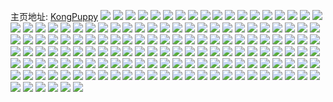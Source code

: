 主页地址: [KongPuppy](https://weibo.com/u/3478014062) 
![](https://wx4.sinaimg.cn/mw2000/cf4e486ely1g62qrkqq00j21xg1g2u0x.jpg) 
![](https://wx4.sinaimg.cn/mw2000/cf4e486ely1g62qrv16zfj21o01o0hdt.jpg) 
![](https://wx4.sinaimg.cn/mw2000/cf4e486ely1g62rgdguhuj23402c0u0y.jpg) 
![](https://wx4.sinaimg.cn/mw2000/cf4e486ely1g62r9dbq7aj20u00u04qp.jpg) 
![](https://wx4.sinaimg.cn/mw2000/cf4e486ely1g62r2ukxtlj21c02dcamb.jpg) 
![](https://wx4.sinaimg.cn/mw2000/cf4e486ely1g62qrftxhaj22c02c0qv7.jpg) 
![](https://wx4.sinaimg.cn/mw2000/cf4e486ely1g62qs06u4mj21ds0n07wj.jpg) 
![](https://wx4.sinaimg.cn/mw2000/cf4e486ely1g62qz83vjcj22c0340qv7.jpg) 
![](https://wx4.sinaimg.cn/mw2000/cf4e486ely1g62r75sj4nj22c02c0qvb.jpg) 
![](https://wx4.sinaimg.cn/mw2000/cf4e486ely1g51tg2la5jj21qt1bn1jt.jpg) 
![](https://wx4.sinaimg.cn/mw2000/cf4e486ely1g51tcis0gzj21sc2dsu0x.jpg) 
![](https://wx4.sinaimg.cn/mw2000/cf4e486ely1g51tk21h4hj21sc2ds1jn.jpg) 
![](https://wx4.sinaimg.cn/mw2000/cf4e486ely1g51tkxrfpdj21m821j7rf.jpg) 
![](https://wx4.sinaimg.cn/mw2000/cf4e486ely1g51tq2q1h5j23402c0qv8.jpg) 
![](https://wx4.sinaimg.cn/mw2000/cf4e486ely1g51tfhvggdj228g2c0x6p.jpg) 
![](https://wx4.sinaimg.cn/mw2000/cf4e486ely1g51tkx8wa9j21p21nnkfe.jpg) 
![](https://wx4.sinaimg.cn/mw2000/cf4e486ely1g51tr9c5isj224z2o81kx.jpg) 
![](https://wx4.sinaimg.cn/mw2000/cf4e486ely1g51tnr44kjj22tq248b2a.jpg) 
![](https://wx4.sinaimg.cn/mw2000/cf4e486ely1g4kennipqnj228d1fxe82.jpg) 
![](https://wx4.sinaimg.cn/mw2000/cf4e486ely1g4keno1d0ej20mx0lcqcv.jpg) 
![](https://wx4.sinaimg.cn/mw2000/cf4e486ely1g4kenjtq4rj224o2c07wj.jpg) 
![](https://wx4.sinaimg.cn/mw2000/cf4e486ely1g3zjf9b1y7j213c5sxu0y.jpg) 
![](https://wx4.sinaimg.cn/mw2000/cf4e486ely1g3zjfgh3jvj21cx4o1kjm.jpg) 
![](https://wx4.sinaimg.cn/mw2000/cf4e486ely1g3zjfb1mudj21ex4hfe81.jpg) 
![](https://wx4.sinaimg.cn/mw2000/cf4e486ely1g3zjfa6wpfj20u87jwqv5.jpg) 
![](https://wx4.sinaimg.cn/mw2000/cf4e486ely1g3zjfd433wj21og3s0u0x.jpg) 
![](https://wx4.sinaimg.cn/mw2000/cf4e486ely1g3zjf7xfqrj20ys6kbe82.jpg) 
![](https://wx4.sinaimg.cn/mw2000/cf4e486ely1g3zjfbu4q5j210l68j4qq.jpg) 
![](https://wx4.sinaimg.cn/mw2000/cf4e486ely1g3zjff7ylkj20yp6kx1ky.jpg) 
![](https://wx4.sinaimg.cn/mw2000/cf4e486ely1g3zjfedxzkj22io2ioqv5.jpg) 
![](https://wx4.sinaimg.cn/mw2000/cf4e486ely1g3ssa4gihlj20zk1hctmn.jpg) 
![](https://wx4.sinaimg.cn/mw2000/cf4e486ely1g3srqz3s45j20vu1e2k3m.jpg) 
![](https://wx4.sinaimg.cn/mw2000/cf4e486ely1g3srvhq6ivj20zk1hctmx.jpg) 
![](https://wx4.sinaimg.cn/mw2000/cf4e486ely1g3srwifv83j20zk1hctov.jpg) 
![](https://wx4.sinaimg.cn/mw2000/cf4e486ely1g3srqx3ff0j20zk1hcqge.jpg) 
![](https://wx4.sinaimg.cn/mw2000/cf4e486ely1g3srs5vdwsj20sl15tahc.jpg) 
![](https://wx4.sinaimg.cn/mw2000/cf4e486ely1g3ssbg0wtbj20so15f7wh.jpg) 
![](https://wx4.sinaimg.cn/mw2000/cf4e486ely1g3ss5vijvbj20zk1hc7er.jpg) 
![](https://wx4.sinaimg.cn/mw2000/cf4e486ely1g3srqwj2qaj20zk1hc7jd.jpg) 
![](https://wx4.sinaimg.cn/mw2000/cf4e486ely1g2xeskicvuj21s33k74qr.jpg) 
![](https://wx4.sinaimg.cn/mw2000/cf4e486ely1g2xes90285j22o81s5b29.jpg) 
![](https://wx4.sinaimg.cn/mw2000/cf4e486ely1g2xesn5m2bj20n01dsqv7.jpg) 
![](https://wx4.sinaimg.cn/mw2000/cf4e486ely1g2xesog229j219c51chdu.jpg) 
![](https://wx4.sinaimg.cn/mw2000/cf4e486ely1g2xesp08y7j20qo0pn76a.jpg) 
![](https://wx4.sinaimg.cn/mw2000/cf4e486ely1g2xesqqhzfj21g74dfu0y.jpg) 
![](https://wx4.sinaimg.cn/mw2000/cf4e486ely1g2pn5cj3ghj21o01o0b29.jpg) 
![](https://wx4.sinaimg.cn/mw2000/cf4e486ely1g2pn5b6cgzj20u00u04qe.jpg) 
![](https://wx4.sinaimg.cn/mw2000/cf4e486ely1g2pn5apy52j22o82o80xn.jpg) 
![](https://wx4.sinaimg.cn/mw2000/cf4e486ely1g2pn5bzpu1j21s33k7kjm.jpg) 
![](https://wx4.sinaimg.cn/mw2000/cf4e486ely1g2bnjnt2g8j20u00v61kx.jpg) 
![](https://wx4.sinaimg.cn/mw2000/cf4e486ely1g2bnf8hmvvj21my3vfu0x.jpg) 
![](https://wx4.sinaimg.cn/mw2000/cf4e486ely1g2bnk6930vj20u00u0txd.jpg) 
![](https://wx4.sinaimg.cn/mw2000/cf4e486ely1g1uig2riw4j23402c0u12.jpg) 
![](https://wx4.sinaimg.cn/mw2000/cf4e486ely1g1uigerd9wj23402c07wl.jpg) 
![](https://wx4.sinaimg.cn/mw2000/cf4e486ely1g1uig8ax2hj221z333b2a.jpg) 
![](https://wx4.sinaimg.cn/mw2000/cf4e486ely1g1uirux8qij22c02c0kjm.jpg) 
![](https://wx4.sinaimg.cn/mw2000/cf4e486ely1g1tb8m9jszj21s33k71ky.jpg) 
![](https://wx4.sinaimg.cn/mw2000/cf4e486ely1g1tb7xfqinj23402c04qr.jpg) 
![](https://wx4.sinaimg.cn/mw2000/cf4e486ely1g1tb8pdd89j221z333b2a.jpg) 
![](https://wx4.sinaimg.cn/mw2000/cf4e486ely1g1tb9zrc0pj20xd0ts1kx.jpg) 
![](https://wx4.sinaimg.cn/mw2000/cf4e486ely1g1tb8famwrj22c02c0u0y.jpg) 
![](https://wx4.sinaimg.cn/mw2000/cf4e486ely1g1tb84vf2tj21rj3ld4qq.jpg) 
![](https://wx4.sinaimg.cn/mw2000/cf4e486ely1g1tb8iouuhj21sc2dsu0x.jpg) 
![](https://wx4.sinaimg.cn/mw2000/cf4e486ely1g1tb8afpi5j23402c0qv7.jpg) 
![](https://wx4.sinaimg.cn/mw2000/cf4e486ely1g1tb8qzuh0j21sc2ds4qp.jpg) 
![](https://wx4.sinaimg.cn/mw2000/cf4e486ely1g1l3xck4yxj20zi0tjjw7.jpg) 
![](https://wx4.sinaimg.cn/mw2000/cf4e486ely1g1l3xf9zidj22ma280hdt.jpg) 
![](https://wx4.sinaimg.cn/mw2000/cf4e486ely1g1l3yaeqnej21zm36r4qp.jpg) 
![](https://wx4.sinaimg.cn/mw2000/cf4e486ely1g1l3xiptafj21s33k7u0x.jpg) 
![](https://wx4.sinaimg.cn/mw2000/cf4e486ely1g1l3xnnzlhj21gc4d1u0y.jpg) 
![](https://wx4.sinaimg.cn/mw2000/cf4e486ely1g1l46bwj8xj21o01o0b29.jpg) 
![](https://wx4.sinaimg.cn/mw2000/cf4e486ely1g17c68bvvkj21s33k7b2b.jpg) 
![](https://wx4.sinaimg.cn/mw2000/cf4e486ely1g17c69i4ulj22c02c0u0y.jpg) 
![](https://wx4.sinaimg.cn/mw2000/cf4e486ely1g17c64ymk6j22c02c0e82.jpg) 
![](https://wx4.sinaimg.cn/mw2000/cf4e486ely1g17c66wo38j21o01o0qv5.jpg) 
![](https://wx4.sinaimg.cn/mw2000/cf4e486ely1g17cab6eppj22c02c0hdv.jpg) 
![](https://wx4.sinaimg.cn/mw2000/cf4e486ely1g17c65qt81j21o01o0e81.jpg) 
![](https://wx4.sinaimg.cn/mw2000/cf4e486ely1g0yu4hn6k4j21s33k7e82.jpg) 
![](https://wx4.sinaimg.cn/mw2000/cf4e486ely1g0yu4jicgjj21o01o0u0x.jpg) 
![](https://wx4.sinaimg.cn/mw2000/cf4e486ely1g0yu4f2mozj21ij1j6e81.jpg) 
![](https://wx4.sinaimg.cn/mw2000/cf4e486ely1fzr9klsg5kj21o0280b29.jpg) 
![](https://wx4.sinaimg.cn/mw2000/cf4e486ely1fzr9kp0js2j21tg3hkx6q.jpg) 
![](https://wx4.sinaimg.cn/mw2000/cf4e486ely1fzr9kkaozjj21ji444kjl.jpg) 
![](https://wx4.sinaimg.cn/mw2000/cf4e486ely1fzr9kqhcloj227p1mvb29.jpg) 
![](https://wx4.sinaimg.cn/mw2000/cf4e486ely1fz49idtbx6j21zm36rb2a.jpg) 
![](https://wx4.sinaimg.cn/mw2000/cf4e486ely1fz49in34i8j21o01o07wh.jpg) 
![](https://wx4.sinaimg.cn/mw2000/cf4e486ely1fz49ous7hfj21gc4d1b2a.jpg) 
![](https://wx4.sinaimg.cn/mw2000/cf4e486ely1fz49mkbl6nj22c03404qr.jpg) 
![](https://wx4.sinaimg.cn/mw2000/cf4e486ely1fz49ikq5mmj22c02c0npe.jpg) 
![](https://wx4.sinaimg.cn/mw2000/cf4e486ely1fz49ne8eg3j22c0340kjm.jpg) 
![](https://wx4.sinaimg.cn/mw2000/cf4e486ely1fz49lfalakj21o01o0e81.jpg) 
![](https://wx4.sinaimg.cn/mw2000/cf4e486ely1fz49tzt510j20rs0xih0d.jpg) 
![](https://wx4.sinaimg.cn/mw2000/cf4e486ely1fz49l8j7tlj21fi1lub29.jpg) 
![](https://wx4.sinaimg.cn/mw2000/cf4e486ely1fyxcmqk68nj20n005yjte.jpg) 
![](https://wx4.sinaimg.cn/mw2000/cf4e486ely1fyi51pk2ikj217k1cytpm.jpg) 
![](https://wx4.sinaimg.cn/mw2000/cf4e486ely1fyi51si2anj22c12c1npd.jpg) 
![](https://wx4.sinaimg.cn/mw2000/cf4e486ely1fyi51opix9j219p1ei4es.jpg) 
![](https://wx4.sinaimg.cn/mw2000/cf4e486ely1fyi51nxrbdj220d20d7um.jpg) 
![](https://wx4.sinaimg.cn/mw2000/cf4e486ely1fyi51qj7maj22c02c04qp.jpg) 
![](https://wx4.sinaimg.cn/mw2000/cf4e486ely1fyi51ujp28j22bd2bd7wh.jpg) 
![](https://wx4.sinaimg.cn/mw2000/cf4e486ely1fyi51xysyvj22c0340kjl.jpg) 
![](https://wx4.sinaimg.cn/mw2000/cf4e486ely1fyi51vyzerj23402c0e81.jpg) 
![](https://wx4.sinaimg.cn/mw2000/cf4e486ely1fyi51zde3pj22c0340x6p.jpg) 
![](https://wx4.sinaimg.cn/mw2000/cf4e486ely1fycasf66tij23402c0e4g.jpg) 
![](https://wx4.sinaimg.cn/mw2000/cf4e486ely1fycas40rtoj23402c0hdu.jpg) 
![](https://wx4.sinaimg.cn/mw2000/cf4e486ely1fycasadw6dj23402c07wi.jpg) 
![](https://wx4.sinaimg.cn/mw2000/cf4e486ely1fycax226a2j20n00h8tkp.jpg) 
![](https://wx4.sinaimg.cn/mw2000/cf4e486ely1fycat07ny9j23402c0kjl.jpg) 
![](https://wx4.sinaimg.cn/mw2000/cf4e486ely1fycatimvtpj22c02c0u0x.jpg) 
![](https://wx4.sinaimg.cn/mw2000/cf4e486ely1fycaryhcbfj23402c0u0x.jpg) 
![](https://wx4.sinaimg.cn/mw2000/cf4e486ely1fycas1ne1ej23402c0qv5.jpg) 
![](https://wx4.sinaimg.cn/mw2000/cf4e486ely1fycaxkhqy3j23402c0kjl.jpg) 
![](https://wx4.sinaimg.cn/mw2000/cf4e486ely1fxzmg5u9ysj21900u00yu.jpg) 
![](https://wx4.sinaimg.cn/mw2000/cf4e486ely1fxzmh50o8uj20j60dx7aa.jpg) 
![](https://wx4.sinaimg.cn/mw2000/cf4e486ely1fxg38g779zj20qo0qowj3.jpg) 
![](https://wx4.sinaimg.cn/mw2000/cf4e486ely1fxg38drabyj20qo0zkn12.jpg) 
![](https://wx4.sinaimg.cn/mw2000/cf4e486ely1fxg38aqmvcj20qo0qotfr.jpg) 
![](https://wx4.sinaimg.cn/mw2000/cf4e486ely1fxg38c6agej20qo0qojxx.jpg) 
![](https://wx4.sinaimg.cn/mw2000/cf4e486ely1fx18i2ib8dj21w01w0kjl.jpg) 
![](https://wx4.sinaimg.cn/mw2000/cf4e486ely1fx18i1r8fkj20i00i0jtw.jpg) 
![](https://wx4.sinaimg.cn/mw2000/cf4e486ely1fwp77n02gij2221331u0z.jpg) 
![](https://wx4.sinaimg.cn/mw2000/cf4e486ely1fwp77km0rlj22io1w07wi.jpg) 
![](https://wx4.sinaimg.cn/mw2000/cf4e486ely1fwp79j7dorj2221331hdw.jpg) 
![](https://wx4.sinaimg.cn/mw2000/cf4e486ely1fwp7agys7xj21w01w0kg4.jpg) 
![](https://wx4.sinaimg.cn/mw2000/cf4e486ely1fwp77w33ybj22io1w01ky.jpg) 
![](https://wx4.sinaimg.cn/mw2000/cf4e486ely1fwp77xoel8j22io1w0qv5.jpg) 
![](https://wx4.sinaimg.cn/mw2000/cf4e486ely1fwp79orzayj22io1w0e83.jpg) 
![](https://wx4.sinaimg.cn/mw2000/cf4e486ely1fwp7bet44xj20b40b40t9.jpg) 
![](https://wx4.sinaimg.cn/mw2000/cf4e486ely1fwp7a67cpej20i00i0wik.jpg) 
![](https://wx4.sinaimg.cn/mw2000/cf4e486ely1fwg3ojok2lj21f74gikjm.jpg) 
![](https://wx4.sinaimg.cn/mw2000/cf4e486ely1fwg3oi5ww1j21w01w04qp.jpg) 
![](https://wx4.sinaimg.cn/mw2000/cf4e486ely1fwg3oh6ki2j21pm3pe1ky.jpg) 
![](https://wx4.sinaimg.cn/mw2000/cf4e486ely1fwg3oeqpf4j21w01w04qp.jpg) 
![](https://wx4.sinaimg.cn/mw2000/cf4e486ely1fwg3ok83bvj20b409gt91.jpg) 
![](https://wx4.sinaimg.cn/mw2000/cf4e486ely1fvy9n2buhgj2221331hdw.jpg) 
![](https://wx4.sinaimg.cn/mw2000/cf4e486ely1fvy9n3l4hwj22io1w0qv7.jpg) 
![](https://wx4.sinaimg.cn/mw2000/cf4e486ely1fvy9n61bbaj22io1w0qv7.jpg) 
![](https://wx4.sinaimg.cn/mw2000/cf4e486ely1fvy9n79wa8j22io1w0qv7.jpg) 
![](https://wx4.sinaimg.cn/mw2000/cf4e486ely1fvy9n4voy7j22io1w0kjn.jpg) 
![](https://wx4.sinaimg.cn/mw2000/cf4e486ely1fvy9n13sqhj21xo2kw1l0.jpg) 
![](https://wx4.sinaimg.cn/mw2000/cf4e486ely1fvk06xgn1mj20qo0qojvh.jpg) 
![](https://wx4.sinaimg.cn/mw2000/cf4e486ely1fvjdojnnygj20t711oqfo.jpg) 
![](https://wx4.sinaimg.cn/mw2000/cf4e486ely1fr92e5hknwj21w01rz4qq.jpg) 
![](https://wx4.sinaimg.cn/mw2000/cf4e486ely1fr92e62qi2j20j40j4gmx.jpg) 
![](https://wx4.sinaimg.cn/mw2000/cf4e486ely1fpf1v6o8t3j20j60j6dg5.jpg) 
![](https://wx4.sinaimg.cn/mw2000/cf4e486ely1fpdaboiu4lj20qo0qotfc.jpg) 
![](https://wx4.sinaimg.cn/mw2000/cf4e486ely1fpdabl59goj20qo0qoafq.jpg) 
![](https://wx4.sinaimg.cn/mw2000/cf4e486ely1fpdabn4w7jj20qo0qodm7.jpg) 
![](https://wx4.sinaimg.cn/mw2000/cf4e486ely1fpdabq3aorj20qo0qo0z7.jpg) 

